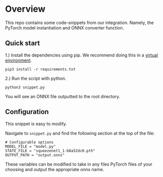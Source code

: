 # Overview

This repo contains some code-snippets from our integration. Namely, the PyTorch model instantiation and ONNX converter function.

## Quick start

1.) Install the dependencies using pip. We recommend doing this in a [virtual environment](https://docs.python.org/3/tutorial/venv.html#creating-virtual-environments).

```
pip3 install -r requirements.txt
```

2.) Run the script with python.

```
python3 snippet.py
```

You will see an ONNX file outputted to the root directory.

## Configuration

This snippet is easy to modify. 

Navigate to `snippet.py` and find the following section at the top of the file:

```
# Configurable options
MODEL_FILE = "model.py"
STATE_FILE = "squeezenet1_1-b8a52dc0.pth"
OUTPUT_PATH = "output.onnx"
```

These variables can be modified to take in any files PyTorch files of your choosing and output the appropriate onnx name. 